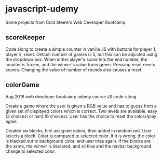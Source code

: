 # javascript-udemy
Some projects from Cold Steele's Web Developer Bootcamp

## scoreKeeper
Code along to create a simple counter in vanilla JS with buttons for player 1, player 2, reset. 
Default number of games is 5, but this can be adjusted using the dropdown box. When either player's 
score hits the end number, the counter is frozen, and the winner's value turns green. 
Pressing reset resets scores. Changing the value of number of rounds also causes a reset.

## colorGame
Aug 2018  web developer bootcamp udemy course JS code-along

Create a game where the user is given a RGB value and has to guess from a given set of displayed colors which is correct. Two levels are available, easy (3 choices) or hard (6 choices). User has the choice to reset the colors/play again.

Created six blocks, first assigned colors, then added in randomized.
User selects a block. Color is compared to selected color. If it is wrong, the color is blacked out to background color, and user tries again.
If the blocks are the same, the winner is declared, and all tiles and the navbar background change to selected color.
